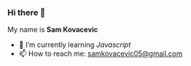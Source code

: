 ### Hi there 👋

My name is **Sam Kovacevic**

- 🌱 I’m currently learning *Javascript* 
- 📫 How to reach me: samkovacevic05@gmail.com